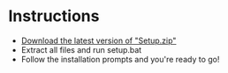 # Instructions
* [Download the latest version of "Setup.zip"](https://github.com/armand0e/movinggoals-setup/releases/latest) 
* Extract all files and run setup.bat
* Follow the installation prompts and you're ready to go!



